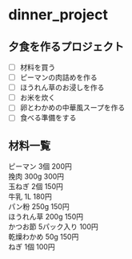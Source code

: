 # dinner_project
## 夕食を作るプロジェクト
- [ ] 材料を買う  
- [ ] ピーマンの肉詰めを作る　　
- [ ] ほうれん草のお浸しを作る　　
- [ ] お米を炊く　　
- [ ] 卵とわかめの中華風スープを作る　　
- [ ] 食べる準備をする　　
## 材料一覧
ピーマン 3個 200円  
挽肉 300g 300円  
玉ねぎ 2個 150円  
牛乳 1L 180円  
パン粉 250g 150円  
ほうれん草 200g 150円  
かつお節 5パック入り 100円  
乾燥わかめ  50g 150円  
ねぎ 1個 100円
